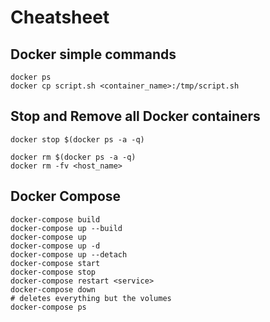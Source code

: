 
# Cheatsheet

## Docker simple commands

```
docker ps
docker cp script.sh <container_name>:/tmp/script.sh
```

## Stop and Remove all Docker containers

```
docker stop $(docker ps -a -q)

docker rm $(docker ps -a -q)
docker rm -fv <host_name>
```

## Docker Compose

```
docker-compose build
docker-compose up --build
docker-compose up
docker-compose up -d
docker-compose up --detach
docker-compose start
docker-compose stop
docker-compose restart <service>
docker-compose down
# deletes everything but the volumes
docker-compose ps
```
